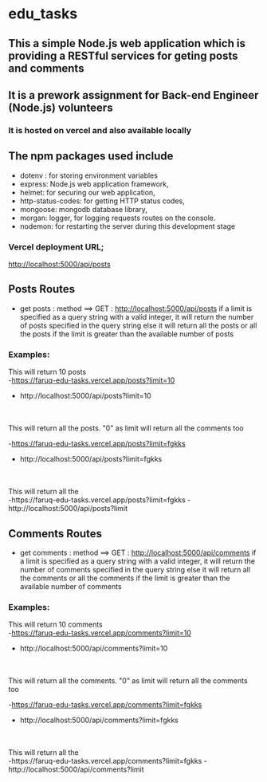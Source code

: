 # edu_tasks
## This a simple Node.js web application which is providing a RESTful services for geting posts and comments
## It is a prework assignment for Back-end Engineer (Node.js) volunteers
### It is hosted on vercel and also available locally
## The npm packages used include 
- dotenv : for storing environment variables
- express: Node.js web application framework,
- helmet: for securing our web application,
- http-status-codes: for getting HTTP status codes,
- mongoose: mongodb database library,
- morgan: logger, for logging requests routes on the console.
- nodemon: for restarting the server during this development stage

### Vercel deployment URL; 
[http://localhost:5000/api/posts](https://faruq-edu-tasks.vercel.app/)

## Posts Routes
- get posts : method ==> GET :  [http://localhost:5000/api/posts](http://localhost:5000/api/posts)
if a limit is specified as a query string with a valid integer, it will return the number of posts specified in the query string else it will return all the posts or all the posts if the limit is greater than the available number of posts

### Examples: 
This will return 10 posts
<br>
-https://faruq-edu-tasks.vercel.app/posts?limit=10
- http://localhost:5000/api/posts?limit=10
<br />
<br />
This will return all the posts. "0" as limit will return all the comments too 
<br />

-https://faruq-edu-tasks.vercel.app/posts?limit=fgkks
- http://localhost:5000/api/posts?limit=fgkks

<br />
<br />
This will return all the <br />
-https://faruq-edu-tasks.vercel.app/posts?limit=fgkks
- http://localhost:5000/api/posts?limit


## Comments Routes
- get comments : method ==> GET :  [http://localhost:5000/api/comments](http://localhost:5000/api/comments)
if a limit is specified as a query string with a valid integer, it will return the number of comments specified in the query string else it will return all the comments or all the comments if the limit is greater than the available number of comments

### Examples: 
This will return 10 comments
<br>
-https://faruq-edu-tasks.vercel.app/comments?limit=10
- http://localhost:5000/api/comments?limit=10
<br />
<br />
This will return all the comments. "0" as limit will return all the comments too 
<br />

-https://faruq-edu-tasks.vercel.app/comments?limit=fgkks
- http://localhost:5000/api/comments?limit=fgkks

<br />
<br />
This will return all the <br />
-https://faruq-edu-tasks.vercel.app/comments?limit=fgkks
- http://localhost:5000/api/comments?limit

